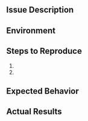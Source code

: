 ## Issue Description

<!-- Write down your issue or question. -->

## Environment

<!-- Please provide your Operating System and your web browser with appropriate versions. -->

## Steps to Reproduce

1.
2.

## Expected Behavior

<!-- What was the expected behavior. -->

## Actual Results

<!--
  What did actually happen.
  Please give us examples and ideally support it with screenshots or error messages from our notification system or from browser console.
  Browser console can be usually displayed by hitting F12, if not please follow your browser instructions.
-->
